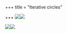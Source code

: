 +++
title = "Iterative circles"

+++
[![](https://i2.wp.com/bp0.blogger.com/_ZhvcTTaaD_4/Rwju9EaSUfI/AAAAAAAAAO0/pjScGMH0DJs/s320/2cauli.png)](http://bp0.blogger.com/_ZhvcTTaaD_4/Rwju9EaSUfI/AAAAAAAAAO0/pjScGMH0DJs/s1600-h/2cauli.png)[![](https://i0.wp.com/bp2.blogger.com/_ZhvcTTaaD_4/Rwju9kaSUgI/AAAAAAAAAO8/5Kvh00dfL4Q/s320/3spir1.png)](http://bp2.blogger.com/_ZhvcTTaaD_4/Rwju9kaSUgI/AAAAAAAAAO8/5Kvh00dfL4Q/s1600-h/3spir1.png)

[![](https://i0.wp.com/bp0.blogger.com/_ZhvcTTaaD_4/Rwju-EaSUhI/AAAAAAAAAPE/irVxSVA5kiw/s320/mat.png)](http://bp0.blogger.com/_ZhvcTTaaD_4/Rwju-EaSUhI/AAAAAAAAAPE/irVxSVA5kiw/s1600-h/mat.png)[![](https://i2.wp.com/bp2.blogger.com/_ZhvcTTaaD_4/Rwju-kaSUiI/AAAAAAAAAPM/0g985PxrFZQ/s320/tetra.png)](http://bp2.blogger.com/_ZhvcTTaaD_4/Rwju-kaSUiI/AAAAAAAAAPM/0g985PxrFZQ/s1600-h/tetra.png)
